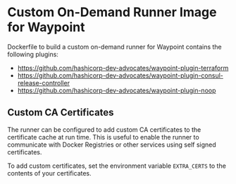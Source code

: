 # Custom On-Demand Runner Image for Waypoint

Dockerfile to build a custom on-demand runner for Waypoint contains the following plugins:

* https://github.com/hashicorp-dev-advocates/waypoint-plugin-terraform
* https://github.com/hashicorp-dev-advocates/waypoint-plugin-consul-release-controller
* https://github.com/hashicorp-dev-advocates/waypoint-plugin-noop

## Custom CA Certificates
The runner can be configured to add custom CA certificates to the certificate cache at run time. This is useful
to enable the runner to communicate with Docker Registries or other services using self signed certificates.

To add custom certificates, set the environment variable `EXTRA_CERTS` to the contents of your certificates.
